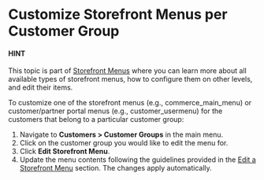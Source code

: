 <a id="frontend-menus-customer-group"></a>

# Customize Storefront Menus per Customer Group

#### HINT
This topic is part of [Storefront Menus](../../system/frontend-menus/index.md#backend-frontend-menus) where you can learn more about all available types of storefront menus, how to configure them on other levels, and edit their items.

To customize one of the storefront menus (e.g., commerce_main_menu) or customer/partner portal menus (e.g., customer_usermenu) for the customers that belong to a particular customer group:

1. Navigate to **Customers > Customer Groups** in the main menu.
2. Click on the customer group you would like to edit the menu for.
3. Click <i class="fas fa-cog" aria-hidden="true"></i> **Edit Storefront Menu**.
4. Update the menu contents following the guidelines provided in the [Edit a Storefront Menu](../../system/frontend-menus/edit-frontend-menu.md#user-guide-system-menu-menu-frontend) section.
   The changes apply automatically.

<!-- fa-bars = fa-navicon -->
<!-- Ic Tiles is used as Set As Default in saved views, and as tiles in display layout options -->
<!-- IcPencil refers to Rename in Commerce and Inline Editing in CRM -->
<!-- Check mark in the square. -->
<!-- SortDesc is also used as drop-down arrow -->
<!-- A -->
<!-- B -->
<!-- C -->
<!-- D -->
<!-- E -->
<!-- F -->
<!-- G -->
<!-- H -->
<!-- I -->
<!-- L -->
<!-- M -->
<!-- P -->
<!-- R -->
<!-- S -->
<!-- T -->
<!-- U -->
<!-- Z -->
